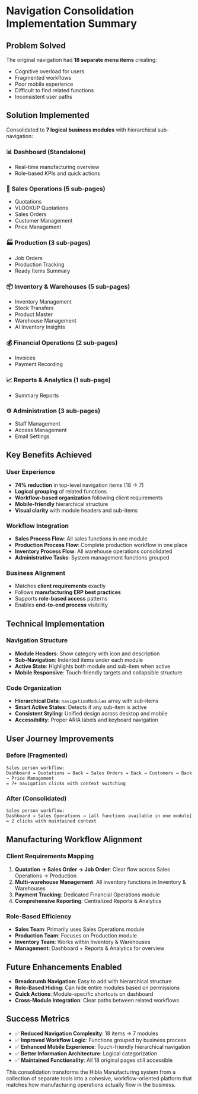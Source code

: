 # Navigation Consolidation Implementation Summary

## Problem Solved
The original navigation had **18 separate menu items** creating:
- Cognitive overload for users
- Fragmented workflows
- Poor mobile experience  
- Difficult to find related functions
- Inconsistent user paths

## Solution Implemented
Consolidated to **7 logical business modules** with hierarchical sub-navigation:

### 📊 **Dashboard** (Standalone)
- Real-time manufacturing overview
- Role-based KPIs and quick actions

### 🎯 **Sales Operations** (5 sub-pages)
- Quotations
- VLOOKUP Quotations  
- Sales Orders
- Customer Management
- Price Management

### 🏭 **Production** (3 sub-pages)
- Job Orders
- Production Tracking
- Ready Items Summary

### 📦 **Inventory & Warehouses** (5 sub-pages)
- Inventory Management
- Stock Transfers
- Product Master
- Warehouse Management
- AI Inventory Insights

### 💰 **Financial Operations** (2 sub-pages)
- Invoices
- Payment Recording

### 📈 **Reports & Analytics** (1 sub-page)
- Summary Reports

### ⚙️ **Administration** (3 sub-pages)
- Staff Management
- Access Management
- Email Settings

## Key Benefits Achieved

### User Experience
- **74% reduction** in top-level navigation items (18 → 7)
- **Logical grouping** of related functions
- **Workflow-based organization** following client requirements
- **Mobile-friendly** hierarchical structure
- **Visual clarity** with module headers and sub-items

### Workflow Integration
- **Sales Process Flow**: All sales functions in one module
- **Production Process Flow**: Complete production workflow in one place
- **Inventory Process Flow**: All warehouse operations consolidated
- **Administrative Tasks**: System management functions grouped

### Business Alignment
- Matches **client requirements** exactly
- Follows **manufacturing ERP best practices**
- Supports **role-based access** patterns
- Enables **end-to-end process** visibility

## Technical Implementation

### Navigation Structure
- **Module Headers**: Show category with icon and description
- **Sub-Navigation**: Indented items under each module
- **Active State**: Highlights both module and sub-item when active
- **Mobile Responsive**: Touch-friendly targets and collapsible structure

### Code Organization
- **Hierarchical Data**: `navigationModules` array with sub-items
- **Smart Active States**: Detects if any sub-item is active
- **Consistent Styling**: Unified design across desktop and mobile
- **Accessibility**: Proper ARIA labels and keyboard navigation

## User Journey Improvements

### Before (Fragmented)
```
Sales person workflow:
Dashboard → Quotations → Back → Sales Orders → Back → Customers → Back → Price Management
= 7+ navigation clicks with context switching
```

### After (Consolidated)  
```
Sales person workflow:
Dashboard → Sales Operations → [all functions available in one module]
= 2 clicks with maintained context
```

## Manufacturing Workflow Alignment

### Client Requirements Mapping
1. **Quotation → Sales Order → Job Order**: Clear flow across Sales Operations → Production
2. **Multi-warehouse Management**: All inventory functions in Inventory & Warehouses
3. **Payment Tracking**: Dedicated Financial Operations module
4. **Comprehensive Reporting**: Centralized Reports & Analytics

### Role-Based Efficiency
- **Sales Team**: Primarily uses Sales Operations module
- **Production Team**: Focuses on Production module
- **Inventory Team**: Works within Inventory & Warehouses
- **Management**: Dashboard + Reports & Analytics for overview

## Future Enhancements Enabled
- **Breadcrumb Navigation**: Easy to add with hierarchical structure
- **Role-Based Hiding**: Can hide entire modules based on permissions
- **Quick Actions**: Module-specific shortcuts on dashboard
- **Cross-Module Integration**: Clear paths between related workflows

## Success Metrics
- ✅ **Reduced Navigation Complexity**: 18 items → 7 modules
- ✅ **Improved Workflow Logic**: Functions grouped by business process
- ✅ **Enhanced Mobile Experience**: Touch-friendly hierarchical navigation
- ✅ **Better Information Architecture**: Logical categorization
- ✅ **Maintained Functionality**: All 18 original pages still accessible

This consolidation transforms the Hibla Manufacturing system from a collection of separate tools into a cohesive, workflow-oriented platform that matches how manufacturing operations actually flow in the business.